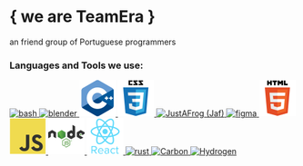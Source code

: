 # { we are TeamEra }
an friend group of Portuguese programmers




<h3 align="left">Languages and Tools we use:</h3>
<p align="left"> 
      <a href="https://www.gnu.org/software/bash/" target="_blank" rel="noreferrer"> 
    <img src="https://www.vectorlogo.zone/logos/gnu_bash/gnu_bash-icon.svg" alt="bash" width="64" height="64"/>  
  </a>
      <a href="https://www.blender.org/" target="_blank" rel="noreferrer"> 
    <img src="https://download.blender.org/branding/community/blender_community_badge_white.svg" alt="blender" width="64" height="64"/> 
  </a>
      <a href="https://www.w3schools.com/cpp/" target="_blank" rel="noreferrer"> 
    <img src="https://raw.githubusercontent.com/devicons/devicon/master/icons/cplusplus/cplusplus-original.svg" alt="cplusplus" width="64" height="64"/> 
  </a> 
      <a href="https://www.w3schools.com/css/" target="_blank" rel="noreferrer"> 
    <img src="https://raw.githubusercontent.com/devicons/devicon/master/icons/css3/css3-original-wordmark.svg" alt="css3" width="64" height="64"/>
  </a> 
      <a href="https://github.com/pt-TeamEra" target="_blank" rel="noreferrer"> 
    <img src="https://umaera.github.io/icons/pack-icons/swapo.webp" alt="JustAFrog (Jaf)" width="64" height="64"/>
  </a>
      <a href="https://www.figma.com/" target="_blank" rel="noreferrer"> 
    <img src="https://www.vectorlogo.zone/logos/figma/figma-icon.svg" alt="figma" width="64" height="64"/> 
  </a> 
      <a href="https://www.w3.org/html/" target="_blank" rel="noreferrer"> 
    <img src="https://raw.githubusercontent.com/devicons/devicon/master/icons/html5/html5-original-wordmark.svg" alt="html5" width="64" height="64"/> 
  </a> 
      <a href="https://developer.mozilla.org/en-US/docs/Web/JavaScript" target="_blank" rel="noreferrer"> 
    <img src="https://raw.githubusercontent.com/devicons/devicon/master/icons/javascript/javascript-original.svg" alt="javascript" width="64" height="64"/> 
  </a> 
      <a href="https://nodejs.org" target="_blank" rel="noreferrer"> 
    <img src="https://raw.githubusercontent.com/devicons/devicon/master/icons/nodejs/nodejs-original-wordmark.svg" alt="nodejs" width="64" height="64"/> 
  </a> 
      <a href="https://reactjs.org/" target="_blank" rel="noreferrer"> 
    <img src="https://raw.githubusercontent.com/devicons/devicon/master/icons/react/react-original-wordmark.svg" alt="react" width="64" height="64"/> 
  </a> 
      <a href="https://www.rust-lang.org" target="_blank" rel="noreferrer"> 
    <img src="https://cdn.icon-icons.com/icons2/2699/PNG/512/rust_lang_logo_icon_169776.png" alt="rust" width="64" height="64"/> 
  </a>
    <a href="https://github.com/pt-TeamEra" target="_blank" rel="noreferrer"> 
    <img src="https://umaera.github.io/icons/pack-icons/carbon-simple.png" alt="Carbon" width="64" height="64"/> 
    <img src="https://umaera.github.io/icons/pack-icons/hydrogen-icon.ico" alt="Hydrogen" width="64" height="64"/> 
  </a>
  </p>
